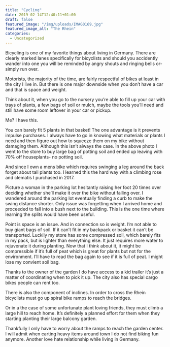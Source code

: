 ```yaml
---
title: "Cycling"
date: 2019-02-14T12:40:11+01:00
draft: false
featured_image: "/img/uploads/IMAG0169.jpg"
featured_image_alt: "The Rhein"
categories:
  - Uncategorized
---
```

Bicycling is one of my favorite things about living in Germany. There are clearly marked lanes specifically for bicyclists and should you accidently wander into one you will be reminded by angry shouts and ringing bells or- simply run over.

Motorists, the majority of the time, are fairly respectful of bikes at least in the city I live in. But there is one major downside when you don’t have a car and that is space and weight.

Think about it, when you go to the nursery you’re able to fill up your car with trays of plants, a few bags of soil or mulch, maybe the tools you’ll need and still have some room leftover in your car or pickup.

Me? I have this.

You can barely fit 5 plants in that basket! The one advantage is it prevents impulse purchases. I always have to go in knowing what materials or plants I need and then figure out how to squeeze them on my bike without damaging them. Although this isn’t always the case. In the above photo I went to the store to buy large bag of potting soil and ended up leaving with 70% off houseplants- no potting soil.

And since I own a mens bike which requires swinging a leg around the back forget about tall plants too. I learned this the hard way with a climbing rose and clematis I purchased in 2017.

Picture a woman in the parking lot hesitantly raising her foot 20 times over deciding whether she’ll make it over the bike without falling over. I wandered around the parking lot eventually finding a curb to make the swing distance shorter. Only issue was forgetting when I arrived home and proceeded to fall into a bush next to the building. This is the one time where learning the splits would have been useful.

Point is space is an issue. And in connection so is weight. I’m not able to buy giant bags of soil. If it can’t fit in my backpack or basket it can’t be transported. Luckily my store has some compressed soil, which barely fits in my pack, but is lighter than everything else. It just requires more water to rejuvenate it during planting. Now that I think about it, it might be compressible if it’s full of peat which is great for plants but not for the environment. I’ll have to read the bag again to see if it is full of peat. I might lose my convient soil bag.

Thanks to the owner of the garden I do have access to a kid trailer it’s just a matter of coordinating when to pick it up. The city also has special cargo bikes people can rent too.

There is also the component of inclines. In order to cross the Rhein bicyclists must go up spiral bike ramps to reach the bridges.

Or in a the case of some unfortunate plant loving friends, they must climb a large hill to reach home. It’s definitely a planned effort for them when they starting planting their large balcony garden.

Thankfully I only have to worry about the ramps to reach the garden center. I will admit when carting heavy items around town I do not find biking fun anymore. Another love hate relationship while living in Germany.
